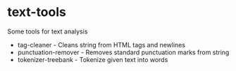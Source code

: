 # text-tools
Some tools for text analysis

- tag-cleaner - Cleans string from HTML tags and newlines
- punctuation-remover - Removes standard punctuation marks from string
- tokenizer-treebank - Tokenize given text into words
